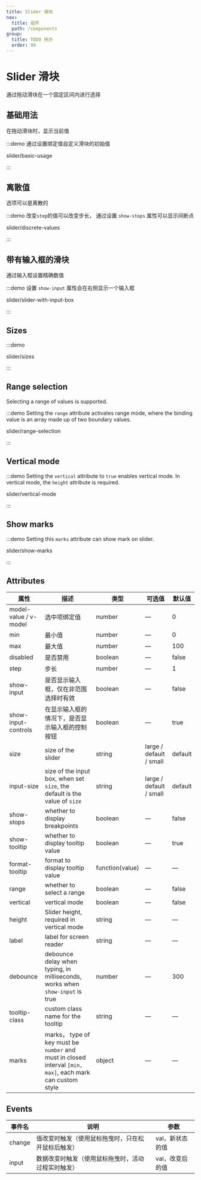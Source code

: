 ```yaml
---
title: Slider 滑块
nav:
  title: 组件
  path: /components
group:
  title: TODO 待办
  order: 99
---
```

# Slider 滑块

通过拖动滑块在一个固定区间内进行选择

<style lang="scss">
.slider-demo-block {
  display: flex;
  align-items: center;
  .el-slider {
    margin-top: 0;
    margin-left: 12px;
  }
  .demonstration {
    font-size: 14px;
    color: var(--el-text-color-secondary);
    line-height: 44px;
    flex: 1;
    overflow: hidden;
    text-overflow: ellipsis;
    white-space: nowrap;
    margin-bottom: 0;
     & + .el-slider {
        flex: 0 0 70%;
    }
  }
}
</style>

## 基础用法

在拖动滑块时，显示当前值

:::demo 通过设置绑定值自定义滑块的初始值

slider/basic-usage

:::

## 离散值

选项可以是离散的

:::demo 改变`step`的值可以改变步长， 通过设置 `show-stops` 属性可以显示间断点

slider/discrete-values

:::

## 带有输入框的滑块

通过输入框设置精确数值

:::demo 设置 `show-input` 属性会在右侧显示一个输入框

slider/slider-with-input-box

:::

## Sizes

:::demo

slider/sizes

:::

## Range selection

Selecting a range of values is supported.

:::demo Setting the `range` attribute activates range mode, where the binding value is an array made up of two boundary values.

slider/range-selection

:::

## Vertical mode

:::demo Setting the `vertical` attribute to `true` enables vertical mode. In vertical mode, the `height` attribute is required.

slider/vertical-mode

:::

## Show marks

:::demo Setting this `marks` attribute can show mark on slider.

slider/show-marks

:::

## Attributes

| 属性                    | 描述                                                                                                       | 类型              | 可选值                     | 默认值     |
| --------------------- | -------------------------------------------------------------------------------------------------------- | --------------- | ----------------------- | ------- |
| model-value / v-model | 选中项绑定值                                                                                                   | number          | —                       | 0       |
| min                   | 最小值                                                                                                      | number          | —                       | 0       |
| max                   | 最大值                                                                                                      | number          | —                       | 100     |
| disabled              | 是否禁用                                                                                                     | boolean         | —                       | false   |
| step                  | 步长                                                                                                       | number          | —                       | 1       |
| show-input            | 是否显示输入框，仅在非范围选择时有效                                                                                       | boolean         | —                       | false   |
| show-input-controls   | 在显示输入框的情况下，是否显示输入框的控制按钮                                                                                  | boolean         | —                       | true    |
| size                  | size of the slider                                                                                       | string          | large / default / small | default |
| input-size            | size of the input box, when set `size`, the default is the value of `size`                               | string          | large / default / small | default |
| show-stops            | whether to display breakpoints                                                                           | boolean         | —                       | false   |
| show-tooltip          | whether to display tooltip value                                                                         | boolean         | —                       | true    |
| format-tooltip        | format to display tooltip value                                                                          | function(value) | —                       | —       |
| range                 | whether to select a range                                                                                | boolean         | —                       | false   |
| vertical              | vertical mode                                                                                            | boolean         | —                       | false   |
| height                | Slider height, required in vertical mode                                                                 | string          | —                       | —       |
| label                 | label for screen reader                                                                                  | string          | —                       | —       |
| debounce              | debounce delay when typing, in milliseconds, works when `show-input` is true                             | number          | —                       | 300     |
| tooltip-class         | custom class name for the tooltip                                                                        | string          | —                       | —       |
| marks                 | marks， type of key must be `number` and must in closed interval `[min, max]`, each mark can custom style | object          | —                       | —       |

## Events

| 事件名    | 说明                        | 参数        |
| ------ | ------------------------- | --------- |
| change | 值改变时触发（使用鼠标拖曳时，只在松开鼠标后触发） | val，新状态的值 |
| input  | 数据改变时触发（使用鼠标拖曳时，活动过程实时触发） | val，改变后的值 |
